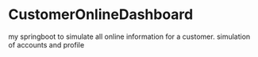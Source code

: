 # CustomerOnlineDashboard
my springboot to simulate all online information for a customer. simulation of accounts and profile
